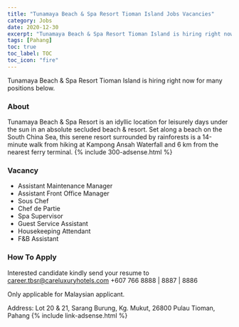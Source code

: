 ```yaml
---
title: "Tunamaya Beach & Spa Resort Tioman Island Jobs Vacancies" 
category: Jobs 
date: 2020-12-30
excerpt: "Tunamaya Beach & Spa Resort Tioman Island is hiring right now for many positions below." 
tags: [Pahang] 
toc: true 
toc_label: TOC 
toc_icon: "fire" 
--- 
```


Tunamaya Beach & Spa Resort Tioman Island is hiring right now for many positions below.

### About
Tunamaya Beach & Spa Resort is an idyllic location for leisurely days under the sun in an absolute secluded beach & resort. Set along a beach on the South China Sea, this serene resort surrounded by rainforests is a 14-minute walk from hiking at Kampong Ansah Waterfall and 6 km from the nearest ferry terminal.
{% include 300-adsense.html %} 

### Vacancy
- Assistant Maintenance Manager
- Assistant Front Office Manager
- Sous Chef
- Chef de Partie
- Spa Supervisor
- Guest Service Assistant
- Housekeeping Attendant
- F&B Assistant

### How To Apply
Interested candidate kindly send your resume to career.tbsr@careluxuryhotels.com
+607 766 8888 | 8887 | 8886

Only applicable for Malaysian applicant.

Address: Lot 20 & 21, Sarang Burung, Kg. Mukut, 26800 Pulau Tioman, Pahang
{% include link-adsense.html %} 